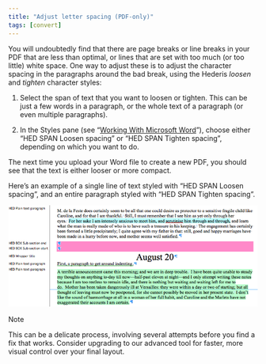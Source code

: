 ```yaml
---
title: "Adjust letter spacing (PDF-only)"
tags: [convert]
---
```

 
<html><body><section data-type="chapter" class="hsecchapter" data-hederis-type="hsecchapter" id="adjust-line-breaks" data-pi-attrs="id: adjust-line-breaks; data-tags: convert;" role="doc-chapter" data-tags="convert" data-author-name=" " data-book-title=" " title="Adjust letter spacing (PDF-only)"><p class="hblkp" data-hederis-type="hblkp" id="pJ51npXak">You will undoubtedly find that there are page breaks or line breaks in your PDF that are less than optimal, or lines that are set with too much (or too little) white space. One way to adjust these is to adjust the character spacing in the paragraphs around the bad break, using the Hederis <em data-hederis-type="hspanem" id="pcoxiwoFP">loosen</em> and <em class="hspanem" data-hederis-type="hspanem" id="prBYwU1K6">tighten</em> character styles:</p><ol class="hwprnumlist" data-hederis-type="hwprnumlist" id="p0thE3kry"><li class="hblkoli" data-hederis-type="hblkoli" id="li4FJUqYr1"><p class="hblkoli" data-hederis-type="hblklip" id="pYmmVRJez">Select the span of text that you want to loosen or tighten. This can be just a few words in a paragraph, or the whole text of a paragraph (or even multiple paragraphs). </p></li><li class="hblkoli" data-hederis-type="hblkoli" id="lilA2LXiXh"><p class="hblkoli" data-hederis-type="hblklip" id="pdpXKjbWf">In the Styles pane (see &#8220;<a href="{% link _docs/fine-tune-styles.md %}" class="hspana" data-hederis-type="hspana" id="pugQcyO3x">Working With Microsoft Word</a>&#8221;), choose either &#8220;HED SPAN Loosen spacing&#8221; or &#8220;HED SPAN Tighten spacing&#8221;, depending on which you want to do.</p></li></ol><p class="hblkp" data-hederis-type="hblkp" id="pbughxdqN">The next time you upload your Word file to create a new PDF, you should see that the text is either looser or more compact.</p><p class="hblkp" data-hederis-type="hblkp" id="pqbprhcrQ">Here&#8217;s an example of a single line of text styled with &#8220;HED SPAN Loosen spacing&#8221;, and an entire paragraph styled with &#8220;HED SPAN Tighten spacing&#8221;.</p><img data-hederis-type="hblkimg" class="hblkimg" id="pVxAHL2fd" src="/images/loosetight1.png" data-img-src="/images/loosetight1.png"/><aside class="hwprbox box" data-hederis-type="hwprbox" id="p8kPBWNW4" data-type="sidebar"><p class="hblktype" data-hederis-type="hblktype" id="p7g8iiOI2">Note</p><p class="hblkp" data-hederis-type="hblkp" id="pcp0ki8cX">This can be a delicate process, involving several attempts before you find a fix that works. Consider upgrading to our advanced tool for faster, more visual control over your final layout.</p></aside></section></body></html>
